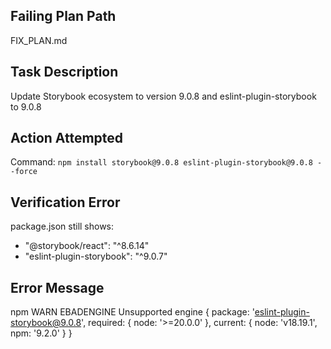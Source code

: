 ## Failing Plan Path
FIX_PLAN.md

## Task Description
Update Storybook ecosystem to version 9.0.8 and eslint-plugin-storybook to 9.0.8

## Action Attempted
Command: `npm install storybook@9.0.8 eslint-plugin-storybook@9.0.8 --force`

## Verification Error
package.json still shows:
- "@storybook/react": "^8.6.14"
- "eslint-plugin-storybook": "^9.0.7"

## Error Message
npm WARN EBADENGINE Unsupported engine {
  package: 'eslint-plugin-storybook@9.0.8',
  required: { node: '>=20.0.0' },
  current: { node: 'v18.19.1', npm: '9.2.0' }
}